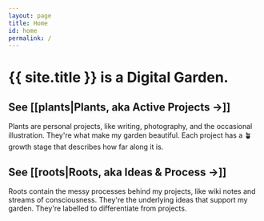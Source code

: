 ```yaml
---
layout: page
title: Home
id: home
permalink: /
---
```


# {{ site.title }} is a Digital Garden.

## See [[plants|**Plants**, <span class="newthought">aka</span> Active Projects <span class="color-primary grow">&#8594;</span>]]

Plants are personal projects, like writing, photography, and the occasional illustration. They're what make my garden beautiful. Each project has a <span class="tag tag-growth sans">🪴 growth stage</span> that describes how far along it is. 

## See [[roots|**Roots**, <span class="newthought">aka</span> Ideas & Process <span class="color-primary grow">&#8594;</span>]]

Roots contain the messy processes behind my projects, like wiki notes and streams of consciousness. They're the underlying ideas that support my garden. They're labelled <span class="tag sans tag-grx"></span> to differentiate from projects. 

<style>
  .wrapper {
    max-width: 46em;
  }


</style>
